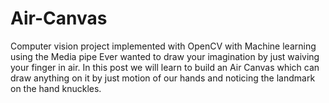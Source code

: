 # Air-Canvas
<div>
  <p>Computer vision project implemented with OpenCV with Machine learning using the Media pipe Ever wanted to draw your imagination by just waiving your finger in air. In this post we will learn to build an Air Canvas which can draw anything on it by just motion of our hands and noticing the landmark on the hand knuckles.</p>
</div>

